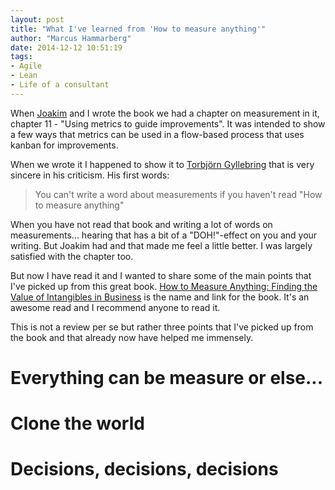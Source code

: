 ```yaml
---
layout: post
title: "What I've learned from 'How to measure anything'"
author: "Marcus Hammarberg"
date: 2014-12-12 10:51:19
tags:
- Agile
- Lean
- Life of a consultant
---
```


When <a href="http://joakimsunden.com">Joakim</a> and I wrote the book we had a chapter on measurement in it, chapter 11 - "Using metrics to guide improvements". It was intended to show a few ways that metrics can be used in a flow-based process that uses kanban for improvements. 

When we wrote it I happened to show it to <a href="https://twitter.com/drunkcod">Torbjörn Gyllebring</a> that is very sincere in his criticism. His first words:
<blockquote>You can't write a word about measurements if you haven't read "How to measure anything"</blockquote>

When you have not read that book and writing a lot of words on measurements... hearing that has a bit of a "DOH!"-effect on you and your writing. But Joakim had and that made me feel a little better. I was largely satisfied with the chapter too. 

But now I have read it and I wanted to share some of the main points that I've picked up from this great book.
<a href="http://www.amazon.com/How-Measure-Anything-Intangibles-Business/dp/0470539399">How to Measure Anything: Finding the Value of Intangibles in Business</a> is the name and link for the book. It's an awesome read and I recommend anyone to read it.

This is not a review per se but rather three points that I've picked up from the book and that already now have helped me immensely. 
<a name='more'></a>
# Everything can be measure or else...
# Clone the world
# Decisions, decisions, decisions